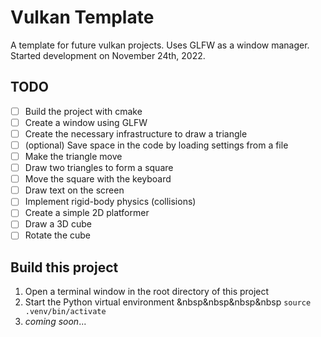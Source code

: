 # Vulkan Template
A template for future vulkan projects. Uses GLFW as a window manager. Started development on November 24th, 2022.
## TODO
 * [ ] Build the project with cmake
 * [ ] Create a window using GLFW
 * [ ] Create the necessary infrastructure to draw a triangle
 * [ ] (optional) Save space in the code by loading settings from a file
 * [ ] Make the triangle move
 * [ ] Draw two triangles to form a square
 * [ ] Move the square with the keyboard
 * [ ] Draw text on the screen
 * [ ] Implement rigid-body physics (collisions)
 * [ ] Create a simple 2D platformer
 * [ ] Draw a 3D cube
 * [ ] Rotate the cube
## Build this project
1. Open a terminal window in the root directory of this project
2. Start the Python virtual environment
&nbsp&nbsp&nbsp&nbsp ```source .venv/bin/activate```
3. _coming soon_...